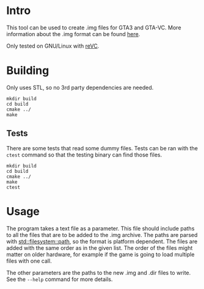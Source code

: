 # Intro
This tool can be used to create .img files for GTA3 and GTA-VC. More
information about the .img format can be found
[here](https://gtamods.com/wiki/IMG_archive).

Only tested on GNU/Linux with [reVC](https://github.com/halpz/re3).

# Building
Only uses STL, so no 3rd party dependencies are needed.

```
mkdir build
cd build
cmake ../
make
```

## Tests
There are some tests that read some dummy files. Tests can be ran with the
`ctest` command so that the testing binary can find those files.

```
mkdir build
cd build
cmake ../
make
ctest
```

# Usage
The program takes a text file as a parameter. This file should include paths to
all the files that are to be added to the .img archive. The paths are parsed
with
[std::filesystem::path](https://en.cppreference.com/w/cpp/filesystem/path), so
the format is platform dependent. The files are added with the same order as in
the given list. The order of the files might matter on older hardware, for
example if the game is going to load multiple files with one call.

The other parameters are the paths to the new .img and .dir files to write. See
the `--help` command for more details.

